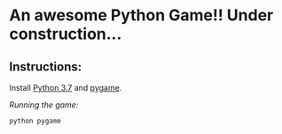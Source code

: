 # An awesome Python Game!! Under construction...

## Instructions:

Install [Python 3.7](https://www.python.org/downloads/) and [pygame](https://www.pygame.org/wiki/GettingStarted).

*Running the game:* 

```
python pygame
```
